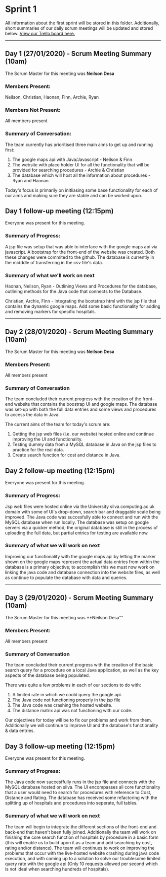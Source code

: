 # Sprint 1
All information about the first sprint will be stored in this folder. Additionally, short summaries of our daily scrum meetings will be updated and stored below. [View our Trello board here.](https://trello.com/b/cFd1UodL/ac31007-agile-project)

---
## Day 1 (27/01/2020) - Scrum Meeting Summary (10am)
The Scrum Master for this meeting was **Neilson Desa**

### Members Present:
Neilson, Christian, Haonan, Finn, Archie, Ryan

### Members Not Present:
All members present

### Summary of Conversation:
The team currently has prioritised three main aims to get up and running first:
1. The google maps api with Java/Javascript - Neilson & Finn
2. The website with place holder UI for all the functionality that will be provided for searching procedures - Archie & Christian
3. The database which will host all the information about procedures - Ryan and Haonan

Today's focus is primarily on initliasing some base functionality for each of our aims and making sure they are stable and can be worked upon.

## Day 1 follow-up meeting (12:15pm)
Everyone was present for this meeting.

### Summary of Progress:
A jsp file was setup that was able to interface with the google maps api via javascript. A bootstrap for the front-end of the website was created. Both these changes were commited to the github. The database is currently in the midddle of transferring in the csv file's data.

### Summary of what we'll work on next
Haonan, Neilson, Ryan - Outlining Views and Procedures for the database, outlining methods for the Java code that connects to the Database.

Christian, Archie, Finn - Integrating the bootstrap html with the jsp file that contains the dynamic google maps. Add some basic functionality for adding and removing markers for specific hospitals.

---
## Day 2 (28/01/2020) - Scrum Meeting Summary (10am)
The Scrum Master for this meeting was **Neilson Desa**

### Members Present:
All members present 

### Summary of Conversation
The team concluded their current progress with the creation of the front-end website that contains the boostrap UI and google maps. The database was set-up with both the full data entries and some views and procedures to access the data in Java.

The current aims of the team for today's scrum are:
1. Getting the jsp web files (i.e. our website) hosted online and continue improving the UI and functionality.
2. Testing dummy data from a MySQL database in Java on the jsp files to practice for the real data.
3. Create search function for cost and distance in Java.

## Day 2 follow-up meeting (12:15pm)
Everyone was present for this meeting.

### Summary of Progress:
Jsp web files were hosted online via the University silva.computing.ac.uk domain with some of UI's drop-down, search bar and draggable scale being improved. The Java code was succesfully able to connect and run with the MySQL database when run locally. The database was setup on google servers via a quicker method; the original database is still in the process of uploading the full data, but partial entries for testing are available now.

### Summary of what we will work on next
Improving our functionality with the google maps api by letting the marker shown on the google maps represent the actual data entries from within the database is a primary objective; to accomplish this we must now work on linking the java code and database connection into the website files, as well as continue to populate the database with data and queries. 

---
## Day 3 (29/01/2020) - Scrum Meeting Summary (10am)
The Scrum Master for this meeting was **Neilson Desa""

### Members Present:
All members present

### Summary of Conversation
The team concluded their current progress with the creation of the basic search query for a procedure on a local Java application, as well as the key aspects of the database being populated. 

There was quite a few problems in each of our sections to do with:
1. A limited rate in which we could query the google api.
2. The Java code not functioning properly in the jsp file
3. The Java code was crashing the hosted website.
4. The distance matrix api was not functioning with our code.

Our objectives for today will be to fix our problems and work from them. Additionally we will continue to improve UI and the database's functionality & data entries.

## Day 3 follow-up meeting (12:15pm)
Everyone was present for this meeting.

### Summary of Progress:
The Java code now succesffully runs in the jsp file and connects with the MySQL database hosted on silva. The UI encompasses all core functionality that a user would need to search for procedures with reference to Cost, Distance and Rating. The database has received some refactoring with the splitting up of hospitals and procedures into seperate, full tables.

### Summary of what we will work on next
The team will begin to integrate the different sections of the front-end and back-end that haven't been fully joined. Additionally the team will work on finishing the core search function of hospitals by procedure in a basic form (this will enable us to build upon it as a team and add searching by cost, rating and/or distance). The team will continues to work on improving the problems that occur with the live-hosted website crashing during java code execution, and with coming up to a solution to solve our troublesome limited query rate with the google api (Only 10 requests allowed per second which is not ideal when searching hundreds of hospitals).
